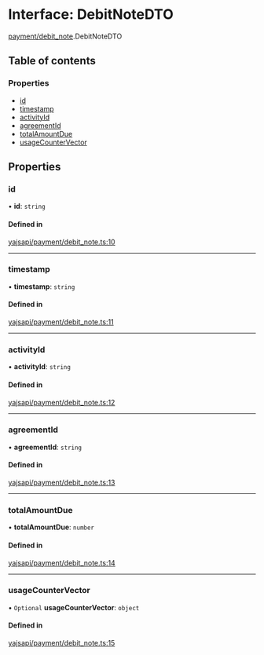 # Interface: DebitNoteDTO

[payment/debit_note](../modules/payment_debit_note.md).DebitNoteDTO

## Table of contents

### Properties

- [id](payment_debit_note.DebitNoteDTO.md#id)
- [timestamp](payment_debit_note.DebitNoteDTO.md#timestamp)
- [activityId](payment_debit_note.DebitNoteDTO.md#activityid)
- [agreementId](payment_debit_note.DebitNoteDTO.md#agreementid)
- [totalAmountDue](payment_debit_note.DebitNoteDTO.md#totalamountdue)
- [usageCounterVector](payment_debit_note.DebitNoteDTO.md#usagecountervector)

## Properties

### id

• **id**: `string`

#### Defined in

[yajsapi/payment/debit_note.ts:10](https://github.com/golemfactory/yajsapi/blob/87b4066/yajsapi/payment/debit_note.ts#L10)

---

### timestamp

• **timestamp**: `string`

#### Defined in

[yajsapi/payment/debit_note.ts:11](https://github.com/golemfactory/yajsapi/blob/87b4066/yajsapi/payment/debit_note.ts#L11)

---

### activityId

• **activityId**: `string`

#### Defined in

[yajsapi/payment/debit_note.ts:12](https://github.com/golemfactory/yajsapi/blob/87b4066/yajsapi/payment/debit_note.ts#L12)

---

### agreementId

• **agreementId**: `string`

#### Defined in

[yajsapi/payment/debit_note.ts:13](https://github.com/golemfactory/yajsapi/blob/87b4066/yajsapi/payment/debit_note.ts#L13)

---

### totalAmountDue

• **totalAmountDue**: `number`

#### Defined in

[yajsapi/payment/debit_note.ts:14](https://github.com/golemfactory/yajsapi/blob/87b4066/yajsapi/payment/debit_note.ts#L14)

---

### usageCounterVector

• `Optional` **usageCounterVector**: `object`

#### Defined in

[yajsapi/payment/debit_note.ts:15](https://github.com/golemfactory/yajsapi/blob/87b4066/yajsapi/payment/debit_note.ts#L15)

